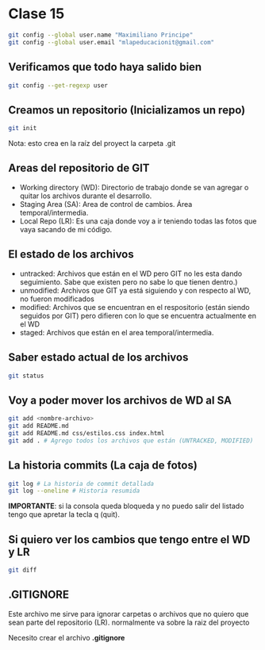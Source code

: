 # Clase 15

```sh
git config --global user.name "Maximiliano Principe"
git config --global user.email "mlapeducacionit@gmail.com"
```

## Verificamos que todo haya salido bien

```sh
git config --get-regexp user
```

## Creamos un repositorio (Inicializamos un repo)

```sh
git init
```
Nota: esto crea en la raíz del proyect la carpeta .git

## Areas del repositorio de GIT

* Working directory (WD): Directorio de trabajo donde se van agregar o quitar los archivos durante el desarrollo.
* Staging Area (SA): Area de control de cambios. Área temporal/intermedia.
* Local Repo (LR): Es una caja donde voy a ir teniendo todas las fotos que vaya sacando de mi código.

## El estado de los archivos

* untracked: Archivos que están en el WD pero GIT no les esta dando seguimiento. Sabe que existen pero no sabe lo que tienen dentro.)
* unmodified: Archivos que GIT ya está siguiendo y con respecto al WD, no fueron modificados
* modified: Archivos que se encuentran en el respositorio (están siendo seguidos por GIT) pero difieren con lo que se encuentra actualmente en el WD
* staged: Archivos que están en el area temporal/intermedia.

## Saber estado actual de los archivos

```sh
git status
```

## Voy a poder mover los archivos de WD al SA

```sh
git add <nombre-archivo>
git add README.md
git add README.md css/estilos.css index.html
git add . # Agrego todos los archivos que están (UNTRACKED, MODIFIED)
```

## La historia commits (La caja de fotos)


```sh
git log # La historia de commit detallada
git log --oneline # Historia resumida
```

**IMPORTANTE**: si la consola queda bloqueda y no puedo salir del listado tengo que apretar la tecla q (quit).

## Si quiero ver los cambios que tengo entre el WD y LR

```sh
git diff
```

## .GITIGNORE
Este archivo me sirve para ignorar carpetas o archivos que no quiero que sean parte del repositorio (LR). normalmente va sobre la raiz del proyecto

Necesito crear el archivo **.gitignore**